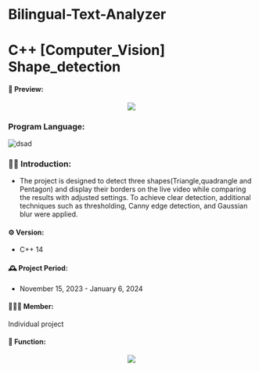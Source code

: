 # Bilingual-Text-Analyzer

# C++ [Computer_Vision] Shape_detection

#### 🎥 Preview:
<p align="center">
<img src= "https://github.com/user-attachments/assets/2c6f90c5-5381-4dc5-a654-af7b7abcd672">



### Program Language:
![dsad](https://img.shields.io/badge/C%23-239120?style=for-the-badge&logo=c-sharp&logoColor=white)

### 👨‍💻 Introduction:
- The project is designed to detect three shapes(Triangle,quadrangle and Pentagon) and display their borders on the live video while comparing the results with adjusted settings. To achieve clear detection, additional techniques such as thresholding, Canny edge detection, and Gaussian blur were applied.

#### ⚙️ Version:
- C++ 14

#### 🕰️ Project Period:
- November 15, 2023 - January 6, 2024

#### 🧑‍🤝‍🧑 Member:
Individual project

#### 📌 Function:
<p align="center">
 <img src= "https://github.com/user-attachments/assets/2ae7a4f1-2c2b-40fe-b3fd-5415f65d51f2">
